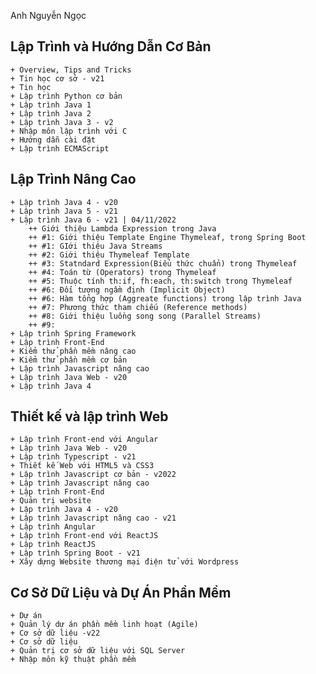 Anh Nguyễn Ngọc

## Lập Trình và Hướng Dẫn Cơ Bản
	+ Overview, Tips and Tricks
	+ Tin học cơ sở - v21
	+ Tin học
	+ Lập trình Python cơ bản
	+ Lập trình Java 1
	+ Lập trình Java 2
	+ Lập trình Java 3 - v2
	+ Nhập môn lập trình với C
	+ Hướng dẫn cài đặt
	+ Lập trình ECMAScript

## Lập Trình Nâng Cao
	+ Lập trình Java 4 - v20
	+ Lập trình Java 5 - v21
	+ Lập trình Java 6 - v21 | 04/11/2022
		++ Giới thiệu Lambda Expression trong Java
		++ #1: Giới thiệu Template Engine Thymeleaf, trong Spring Boot
		++ #1: GIới thiệu Java Streams
		++ #2: Giới thiệu Thymeleaf Template
		++ #3: Statndard Expression(Biểu thức chuẩn) trong Thymeleaf
		++ #4: Toán từ (Operators) trong Thymeleaf
		++ #5: Thuộc tính th:if, fh:each, th:switch trong Thymeleaf
		++ #6: Đối tượng ngầm định (Implicit Object)
		++ #6: Hàm tổng hợp (Aggreate functions) trong lập trình Java
		++ #7: Phương thức tham chiếu (Reference methods)
		++ #8: Giới thiệu luồng song song (Parallel Streams)
		++ #9: 
	+ Lập trình Spring Framework
	+ Lập trình Front-End
	+ Kiểm thử phần mềm nâng cao
	+ Kiểm thử phần mềm cơ bản
	+ Lập trình Javascript nâng cao
	+ Lập trình Java Web - v20
	+ Lập trình Java 4
	

## Thiết kế và lập trình Web
	+ Lập trình Front-end với Angular
	+ Lập trình Java Web - v20
	+ Lập trình Typescript - v21
	+ Thiết kế Web với HTML5 và CSS3
	+ Lập trình Javascript cơ bản - v2022
	+ Lập trình Javascript nâng cao
	+ Lập trình Front-End
	+ Quản trị website
	+ Lập trình Java 4 - v20
	+ Lập trình Javascript nâng cao - v21
	+ Lập trình Angular
	+ Lập trình Front-end với ReactJS
	+ Lập trình ReactJS
	+ Lập trình Spring Boot - v21
	+ Xây dựng Website thương mại điện tử với Wordpress

## Cơ Sở Dữ Liệu và Dự Án Phần Mềm
	+ Dự án
	+ Quản lý dự án phần mềm linh hoạt (Agile)
	+ Cơ sở dữ liệu -v22
	+ Cơ sở dữ liệu
	+ Quản trị cơ sở dữ liệu với SQL Server
	+ Nhập môn kỹ thuật phần mềm

